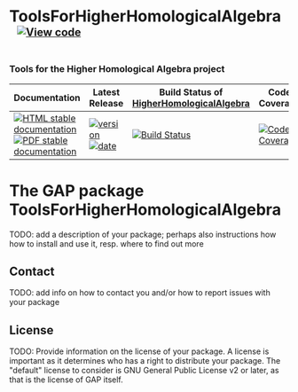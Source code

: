<!-- BEGIN HEADER -->
# ToolsForHigherHomologicalAlgebra&ensp;<sup><sup>[![View code][code-img]][code-url]</sup></sup>

### Tools for the Higher Homological Algebra project

| Documentation | Latest Release | Build Status of [HigherHomologicalAlgebra](/../../) | Code Coverage |
| ------------- | -------------- | ------------ | ------------- |
| [![HTML stable documentation][html-img]][html-url] [![PDF stable documentation][pdf-img]][pdf-url] | [![version][version-img]][version-url] [![date][date-img]][date-url] | [![Build Status][tests-img]][tests-url] | [![Code Coverage][codecov-img]][codecov-url] |

<!-- END HEADER -->
# The GAP package ToolsForHigherHomologicalAlgebra

TODO: add a description of your package; perhaps also instructions how how to
install and use it, resp. where to find out more


## Contact

TODO: add info on how to contact you and/or how to report issues with your
package

## License

TODO: Provide information on the license of your package. A license is
important as it determines who has a right to distribute your package. The
"default" license to consider is GNU General Public License v2 or later, as
that is the license of GAP itself.
<!-- BEGIN FOOTER -->
[html-img]: https://img.shields.io/badge/🔗%20HTML-stable-blue.svg
[html-url]: https://homalg-project.github.io/HigherHomologicalAlgebra/ToolsForHigherHomologicalAlgebra/doc/chap0_mj.html

[pdf-img]: https://img.shields.io/badge/🔗%20PDF-stable-blue.svg
[pdf-url]: https://homalg-project.github.io/HigherHomologicalAlgebra/ToolsForHigherHomologicalAlgebra/download_pdf.html

[version-img]: https://img.shields.io/endpoint?url=https://homalg-project.github.io/HigherHomologicalAlgebra/ToolsForHigherHomologicalAlgebra/badge_version.json&label=🔗%20version&color=yellow
[version-url]: https://homalg-project.github.io/HigherHomologicalAlgebra/ToolsForHigherHomologicalAlgebra/view_release.html

[date-img]: https://img.shields.io/endpoint?url=https://homalg-project.github.io/HigherHomologicalAlgebra/ToolsForHigherHomologicalAlgebra/badge_date.json&label=🔗%20released%20on&color=yellow
[date-url]: https://homalg-project.github.io/HigherHomologicalAlgebra/ToolsForHigherHomologicalAlgebra/view_release.html

[tests-img]: https://github.com/homalg-project/HigherHomologicalAlgebra/workflows/Tests/badge.svg?branch=master
[tests-url]: https://github.com/homalg-project/HigherHomologicalAlgebra/actions?query=workflow%3ATests+branch%3Amaster

[codecov-img]: https://codecov.io/gh/homalg-project/HigherHomologicalAlgebra/branch/master/graph/badge.svg?flag=ToolsForHigherHomologicalAlgebra
[codecov-url]: https://codecov.io/gh/homalg-project/HigherHomologicalAlgebra/tree/master/ToolsForHigherHomologicalAlgebra

[code-img]: https://img.shields.io/badge/-View%20code-blue?logo=github
[code-url]: https://github.com/homalg-project/HigherHomologicalAlgebra/tree/master/ToolsForHigherHomologicalAlgebra#top
<!-- END FOOTER -->
